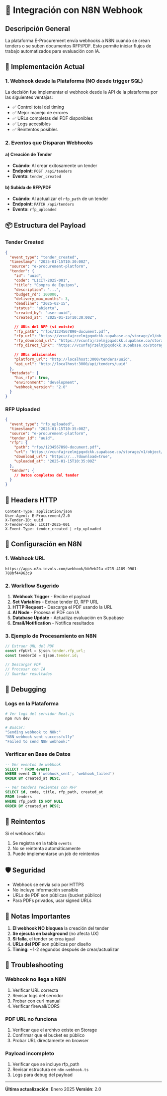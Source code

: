 # 🔗 Integración con N8N Webhook

## Descripción General

La plataforma E-Procurement envía webhooks a N8N cuando se crean tenders o se suben documentos RFP/PDF. Esto permite iniciar flujos de trabajo automatizados para evaluación con IA.

## 🎯 Implementación Actual

### 1. **Webhook desde la Plataforma (NO desde trigger SQL)**

La decisión fue implementar el webhook desde la API de la plataforma por las siguientes ventajas:
- ✅ Control total del timing
- ✅ Mejor manejo de errores
- ✅ URLs completas del PDF disponibles
- ✅ Logs accesibles
- ✅ Reintentos posibles

### 2. **Eventos que Disparan Webhooks**

#### a) **Creación de Tender**
- **Cuándo**: Al crear exitosamente un tender
- **Endpoint**: `POST /api/tenders`
- **Evento**: `tender_created`

#### b) **Subida de RFP/PDF**
- **Cuándo**: Al actualizar el `rfp_path` de un tender
- **Endpoint**: `PATCH /api/tenders`
- **Evento**: `rfp_uploaded`

## 📦 Estructura del Payload

### Tender Created
```json
{
  "event_type": "tender_created",
  "timestamp": "2025-01-15T10:30:00Z",
  "source": "e-procurement-platform",
  "tender": {
    "id": "uuid",
    "code": "LICIT-2025-001",
    "title": "Compra de Equipos",
    "description": "...",
    "budget_rd": 100000,
    "delivery_max_months": 3,
    "deadline": "2025-02-15",
    "status": "abierta",
    "created_by": "user-uuid",
    "created_at": "2025-01-15T10:30:00Z",
    
    // URLs del RFP (si existe)
    "rfp_path": "rfps/1234567890-document.pdf",
    "rfp_url": "https://vcunfajrzelmjpqxdckk.supabase.co/storage/v1/object/public/docs/rfps/1234567890-document.pdf",
    "rfp_download_url": "https://vcunfajrzelmjpqxdckk.supabase.co/storage/v1/object/public/docs/rfps/1234567890-document.pdf",
    "rfp_direct_link": "https://vcunfajrzelmjpqxdckk.supabase.co/storage/v1/object/public/docs/rfps/1234567890-document.pdf",
    
    // URLs adicionales
    "platform_url": "http://localhost:3000/tenders/uuid",
    "api_url": "http://localhost:3000/api/tenders/uuid"
  },
  "metadata": {
    "has_rfp": true,
    "environment": "development",
    "webhook_version": "2.0"
  }
}
```

### RFP Uploaded
```json
{
  "event_type": "rfp_uploaded",
  "timestamp": "2025-01-15T10:35:00Z",
  "source": "e-procurement-platform",
  "tender_id": "uuid",
  "rfp": {
    "path": "rfps/1234567890-document.pdf",
    "url": "https://vcunfajrzelmjpqxdckk.supabase.co/storage/v1/object/public/docs/rfps/1234567890-document.pdf",
    "download_url": "https://...?download=true",
    "uploaded_at": "2025-01-15T10:35:00Z"
  },
  "tender": {
    // Datos completos del tender
  }
}
```

## 🔧 Headers HTTP

```
Content-Type: application/json
User-Agent: E-Procurement/2.0
X-Tender-ID: uuid
X-Tender-Code: LICIT-2025-001
X-Event-Type: tender_created | rfp_uploaded
```

## 🚀 Configuración en N8N

### 1. **Webhook URL**
```
https://apps.n8n.tevolv.com/webhook/bb9eb21a-d715-4189-9901-788bf44963c9
```

### 2. **Workflow Sugerido**

1. **Webhook Trigger** - Recibe el payload
2. **Set Variables** - Extrae tender ID, RFP URL
3. **HTTP Request** - Descarga el PDF usando la URL
4. **AI Node** - Procesa el PDF con IA
5. **Database Update** - Actualiza evaluación en Supabase
6. **Email/Notification** - Notifica resultados

### 3. **Ejemplo de Procesamiento en N8N**

```javascript
// Extraer URL del PDF
const rfpUrl = $json.tender.rfp_url;
const tenderId = $json.tender.id;

// Descargar PDF
// Procesar con IA
// Guardar resultados
```

## 🐛 Debugging

### Logs en la Plataforma
```bash
# Ver logs del servidor Next.js
npm run dev

# Buscar:
"Sending webhook to N8N:"
"N8N webhook sent successfully"
"Failed to send N8N webhook:"
```

### Verificar en Base de Datos
```sql
-- Ver eventos de webhook
SELECT * FROM events 
WHERE event IN ('webhook_sent', 'webhook_failed')
ORDER BY created_at DESC;

-- Ver tenders recientes con RFP
SELECT id, code, title, rfp_path, created_at 
FROM tenders 
WHERE rfp_path IS NOT NULL
ORDER BY created_at DESC;
```

## 🔄 Reintentos

Si el webhook falla:
1. Se registra en la tabla `events`
2. No se reintenta automáticamente
3. Puede implementarse un job de reintentos

## 🛡️ Seguridad

- Webhook se envía solo por HTTPS
- No incluye información sensible
- URLs de PDF son públicas (bucket público)
- Para PDFs privados, usar signed URLs

## 📝 Notas Importantes

1. **El webhook NO bloquea** la creación del tender
2. **Se ejecuta en background** (no afecta UX)
3. **Si falla**, el tender se crea igual
4. **URLs del PDF** son públicas por diseño
5. **Timing**: ~1-2 segundos después de crear/actualizar

## 🚨 Troubleshooting

### Webhook no llega a N8N
1. Verificar URL correcta
2. Revisar logs del servidor
3. Probar con curl manual
4. Verificar firewall/CORS

### PDF URL no funciona
1. Verificar que el archivo existe en Storage
2. Confirmar que el bucket es público
3. Probar URL directamente en browser

### Payload incompleto
1. Verificar que se incluye rfp_path
2. Revisar estructura en `n8n-webhook.ts`
3. Logs para debug del payload

---

**Última actualización**: Enero 2025
**Versión**: 2.0
